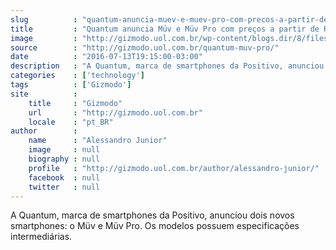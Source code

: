 ```yaml
---
slug          : "quantum-anuncia-muev-e-muev-pro-com-precos-a-partir-de-rs-799"
title         : "Quantum anuncia Müv e Müv Pro com preços a partir de R$ 799"
image         : "http://gizmodo.uol.com.br/wp-content/blogs.dir/8/files/2016/07/quantum-muv-e1468446646647.png"
source        : "http://gizmodo.uol.com.br/quantum-muv-pro/"
date          : "2016-07-13T19:15:00-03:00"
description   : "A Quantum, marca de smartphones da Positivo, anunciou dois novos smartphones: o Müv e Müv Pro. Os modelos possuem especificações intermediárias."
categories    : ['technology']
tags          : ['Gizmodo']
site          :
    title     : "Gizmodo"
    url       : "http://gizmodo.uol.com.br"
    locale    : "pt_BR"
author        :
    name      : "Alessandro Junior"
    image     : null
    biography : null
    profile   : "http://gizmodo.uol.com.br/author/alessandro-junior/"
    facebook  : null
    twitter   : null
---
```


A Quantum, marca de smartphones da Positivo, anunciou dois novos smartphones: o Müv e Müv Pro. Os modelos possuem especificações intermediárias.
